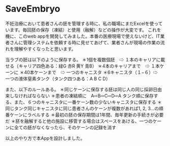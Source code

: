 # SaveEmbryo

不妊治療において患者さんの胚を管理する時に、私の職場にまだExcelを使っています。毎回胚の保存（凍結）と使用（融解）などの操作が大変です。
これを機に、このweb appを開発してみました。本番の医療現場で使えないけど、IT業者さんに管理システムを依頼する時に見せてあげて、業者さんが現場の作業の流れを理解やすくなったと思います。

当ラブの胚は以下のように保存する。
＊1個を複数個胚　⇨ １本のキャリアに載せる（キャリア四色ある：緑G 赤R 黄Y 青B）
＊4本のキャリアまで　⇨ １本ケーンに
＊40本ケーンまで　⇨ 一つのキャニスタ
＊6キャニスタ（１−６）⇨　一つの液体窒素タンク（タンク四つある：A B C D）

また、以下のルールある。
＊同じケーンに保存する胚は同じ人の同じ採卵日由来しなければならない
＊患者の凍結順に　A⇨B⇨C⇨D⇨A タンク順に保存する、また、６つのキャニスタに一番ケーン数の少ないキャニスタに保存する
＊同じタンク同じキャニスタに同じ患者さんのケーンが複数があれば1, 2, 3...の順番ケーンにラベルする
＊最初の胚の保存期間は1年間、毎年更新の手続きが必要だ
＊胚を融解すると他の施設に移管する場合はスペースをあける、一つのケーンに全ての胚がなくなったら、そのケーンの記録を消す

以上のやり方で本Appを設計しました。
